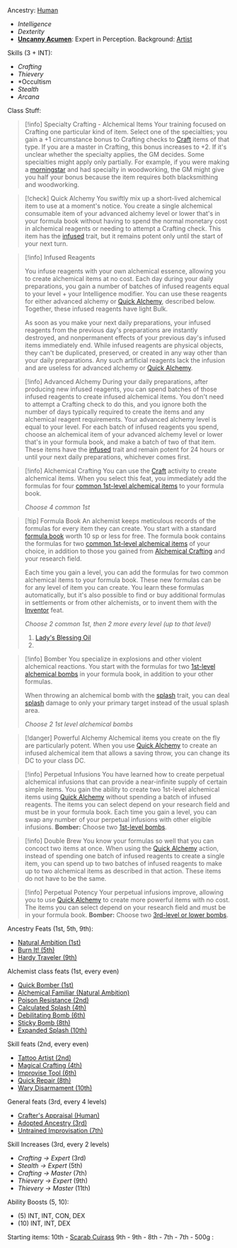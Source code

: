 
Ancestry: [Human](https://pf2etools.com/ancestries.html#human_crb,state:h-halfelf-crb=b1~h-halforc-crb=b1~h-skilled-crb=b1~h-versatile-crb=b1~h-wintertouched-locg=b1#adapted%20cantrip_crb)
- *Intelligence*
- *Dexterity*
- **[Uncanny Acumen](https://pf2etools.com/feats.html#canny%20acumen_crb)**: Expert in Perception.
Background: [Artist](https://pf2etools.com/backgrounds.html#artist_crb)

Skills (3 + INT):
- *Crafting*
- *Thievery*
- *Occultism
- *Stealth*
- *Arcana*

Class Stuff:

> [!info] Specialty Crafting - Alchemical Items
> Your training focused on Crafting one particular kind of item. Select one of the specialties; you gain a +1 circumstance bonus to Crafting checks to [Craft](https://pf2etools.com/actions.html#craft_crb) items of that type. If you are a master in Crafting, this bonus increases to +2. If it's unclear whether the specialty applies, the GM decides. Some specialties might apply only partially. For example, if you were making a [morningstar](https://pf2etools.com/items.html#morningstar_crb) and had specialty in woodworking, the GM might give you half your bonus because the item requires both blacksmithing and woodworking.

> [!check] Quick Alchemy
> You swiftly mix up a short-lived alchemical item to use at a moment's notice. You create a single alchemical consumable item of your advanced alchemy level or lower that's in your formula book without having to spend the normal monetary cost in alchemical reagents or needing to attempt a Crafting check. This item has the [infused](https://pf2etools.com/traits.html#infused) trait, but it remains potent only until the start of your next turn.

> [!info] Infused Reagents
> 
> You infuse reagents with your own alchemical essence, allowing you to create alchemical items at no cost. Each day during your daily preparations, you gain a number of batches of infused reagents equal to your level + your Intelligence modifier. You can use these reagents for either advanced alchemy or [Quick Alchemy](https://pf2etools.com/actions.html#quick%20alchemy_crb), described below. Together, these infused reagents have light Bulk.
> 
> As soon as you make your next daily preparations, your infused reagents from the previous day's preparations are instantly destroyed, and nonpermanent effects of your previous day's infused items immediately end. While infused reagents are physical objects, they can't be duplicated, preserved, or created in any way other than your daily preparations. Any such artificial reagents lack the infusion and are useless for advanced alchemy or [Quick Alchemy](https://pf2etools.com/actions.html#quick%20alchemy_crb).

> [!info] Advanced Alchemy
During your daily preparations, after producing new infused reagents, you can spend batches of those infused reagents to create infused alchemical items. You don't need to attempt a Crafting check to do this, and you ignore both the number of days typically required to create the items and any alchemical reagent requirements. Your advanced alchemy level is equal to your level. For each batch of infused reagents you spend, choose an alchemical item of your advanced alchemy level or lower that's in your formula book, and make a batch of two of that item. These items have the [infused](https://pf2etools.com/traits.html#infused) trait and remain potent for 24 hours or until your next daily preparations, whichever comes first.

> [!info] Alchemical Crafting
> You can use the [Craft](https://pf2etools.com/actions.html#craft_crb) activity to create alchemical items. When you select this feat, you immediately add the formulas for four [common 1st-level alchemical items](https://pf2etools.com/items.html#blankhash,flstsource:,flstlevel:min=0~max=1,flstrarity:common=1,flstitem:alchemical=1,flmtitem:sand,flstweapon:,flmtweapon:sand) to your formula book.
> 
> *Choose 4 common 1st*

> [!tip] Formula Book
> An alchemist keeps meticulous records of the formulas for every item they can create. You start with a standard [formula book](https://pf2etools.com/items.html#formula%20book%20(blank)_crb) worth 10 sp or less for free. The formula book contains the formulas for two [common 1st-level alchemical items](https://pf2etools.com/items.html#blankhash,flstitem:alchemical=1,flstlevel:min=1~max=1,flstrarity:common=1) of your choice, in addition to those you gained from [Alchemical Crafting](https://pf2etools.com/feats.html#alchemical%20crafting_crb) and your research field.
> 
> Each time you gain a level, you can add the formulas for two common alchemical items to your formula book. These new formulas can be for any level of item you can create. You learn these formulas automatically, but it's also possible to find or buy additional formulas in settlements or from other alchemists, or to invent them with the [Inventor](https://pf2etools.com/feats.html#inventor_crb) feat.
> 
> *Choose 2 common 1st, then 2 more every level (up to that level)*
> 1. [Lady's Blessing Oil](https://pf2etools.com/items.html#lady's%20blessing%20oil_lotg)
> 2. 

> [!info] Bomber
> You specialize in explosions and other violent alchemical reactions. You start with the formulas for two [1st-level alchemical bombs](https://pf2etools.com/items.html#blankhash,flstcategory:bomb=1,flstlevel:min=1~max=1,flsttype:null=1) in your formula book, in addition to your other formulas.
> 
> When throwing an alchemical bomb with the [splash](https://pf2etools.com/traits.html#splash) trait, you can deal [splash](https://pf2etools.com/traits.html#splash) damage to only your primary target instead of the usual splash area.
> 
> *Choose 2 1st level alchemical bombs*

> [!danger] Powerful Alchemy
> Alchemical items you create on the fly are particularly potent. When you use [Quick Alchemy](https://pf2etools.com/actions.html#quick%20alchemy_crb) to create an infused alchemical item that allows a saving throw, you can change its DC to your class DC.

> [!info] Perpetual Infusions
> You have learned how to create perpetual alchemical infusions that can provide a near-infinite supply of certain simple items. You gain the ability to create two 1st-level alchemical items using [Quick Alchemy](https://pf2etools.com/actions.html#quick%20alchemy_crb) without spending a batch of infused reagents. The items you can select depend on your research field and must be in your formula book. Each time you gain a level, you can swap any number of your perpetual infusions with other eligible infusions.
> **Bomber:** Choose two [1st-level bombs](https://pf2etools.com/items.html#blankhash,flstlevel:min=1~max=1,flsttype:,flstcategory:bomb=1).

> [!info] Double Brew
> You know your formulas so well that you can concoct two items at once. When using the [Quick Alchemy](https://pf2etools.com/actions.html#quick%20alchemy_crb) action, instead of spending one batch of infused reagents to create a single item, you can spend up to two batches of infused reagents to make up to two alchemical items as described in that action. These items do not have to be the same.

> [!info] Perpetual Potency
> Your perpetual infusions improve, allowing you to use [Quick Alchemy](https://pf2etools.com/actions.html#quick%20alchemy_crb) to create more powerful items with no cost. The items you can select depend on your research field and must be in your formula book.
> **Bomber:** Choose two [3rd-level or lower bombs](https://pf2etools.com/items.html#blankhash,flstlevel:min=1~max=3,flsttype:,flstcategory:bomb=1).

Ancestry Feats (1st, 5th, 9th):
- [Natural Ambition (1st)](https://pf2etools.com/feats.html#natural%20ambition_crb)
- [Burn It! (5th)](https://pf2etools.com/feats.html#burn%20it!_crb)
- [Hardy Traveler (9th)](https://pf2etools.com/feats.html#hardy%20traveler_apg)

Alchemist class feats (1st, every even)
- [Quick Bomber (1st)](https://pf2etools.com/feats.html#quick%20bomber_crb)
- [Alchemical Familiar (Natural Ambition)](https://pf2etools.com/feats.html#alchemical%20familiar_crb)
- [Poison Resistance (2nd)](<https://pf2etools.com/feats.html#poison%20resistance%20(alchemist)_crb>)
- [Calculated Splash (4th)](https://pf2etools.com/feats.html#calculated%20splash_crb)
- [Debilitating Bomb (6th)](https://pf2etools.com/feats.html#debilitating%20bomb_crb)
- [Sticky Bomb (8th)](https://pf2etools.com/feats.html#sticky%20bomb_crb)
- [Expanded Splash (10th)](https://pf2etools.com/feats.html#expanded%20splash_crb)

Skill feats (2nd, every even)
- [Tattoo Artist (2nd)](https://pf2etools.com/feats.html#tattoo%20artist_tv)
- [Magical Crafting (4th)](https://pf2etools.com/feats.html#magical%20crafting_crb)
- [Improvise Tool (6th)](https://pf2etools.com/feats.html#improvise%20tool_apg)
- [Quick Repair (8th)](https://pf2etools.com/feats.html#quick%20repair_crb)
- [Wary Disarmament (10th)](https://pf2etools.com/feats.html#wary%20disarmament_crb)

General feats (3rd, every 4 levels)
- [Crafter's Appraisal (Human)](https://pf2etools.com/feats.html#crafter's%20appraisal_apg)
- [Adopted Ancestry (3rd)](https://pf2etools.com/feats.html#adopted%20ancestry_crb)
- [Untrained Improvisation (7th)](https://pf2etools.com/feats.html#untrained%20improvisation_crb)

Skill Increases (3rd, every 2 levels)
- *Crafting -> Expert* (3rd)
- *Stealth -> Expert* (5th)
- *Crafting -> Master* (7th)
- *Thievery -> Expert* (9th)
- *Thievery -> Master* (11th)

Ability Boosts (5, 10):
- (5) INT, INT, CON, DEX
- (10) INT, INT, DEX

Starting items:
10th - [Scarab Cuirass](https://pf2etools.com/items.html#scarab%20cuirass_lotgb)
9th   - 
9th   - 
8th   -
7th   -
7th   -
500g :
